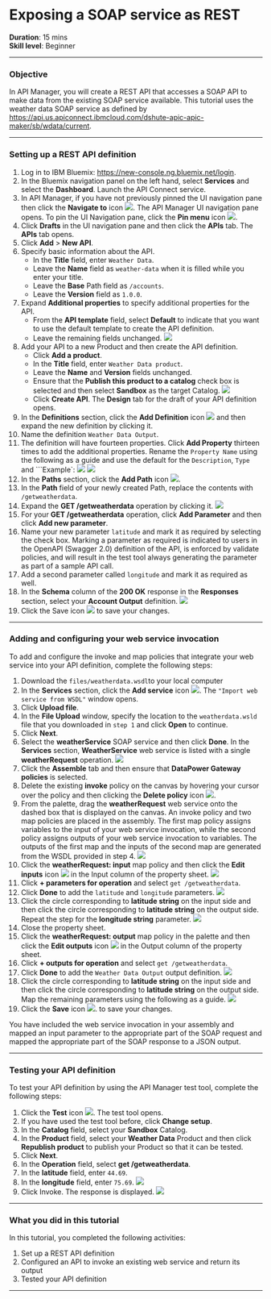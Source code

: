 # Exposing a SOAP service as REST
**Duration**: 15 mins  
**Skill level**: Beginner  

---
### Objective
In API Manager, you will create a REST API that accesses a SOAP API to make data from the existing SOAP service available. This tutorial uses the weather data SOAP service as defined by https://api.us.apiconnect.ibmcloud.com/dshute-apic-apic-maker/sb/wdata/current.

---
### Setting up a REST API definition
1. Log in to IBM Bluemix: https://new-console.ng.bluemix.net/login.
2. In the Bluemix navigation panel on the left hand, select **Services** and select the **Dashboard**. Launch the API Connect service.
3. In API Manager, if you have not previously pinned the UI navigation pane then click the **Navigate to** icon ![](images/navigate-to.png).  The API Manager UI navigation pane opens. To pin the UI Navigation pane, click the **Pin menu** icon ![](images/pinned.png).
4. Click **Drafts** in the UI navigation pane and then click the **APIs** tab. The **APIs** tab opens.
5. Click **Add** > **New API**.
6. Specify basic information about the API.
	- In the **Title** field, enter ```Weather Data```.
	- Leave the **Name** field as ```weather-data``` when it is filled while you enter your title.	
	- Leave the **Base** Path field as ```/accounts```.
	- Leave the **Version** field as ```1.0.0```.
7. Expand **Additional properties** to specify additional properties for the API.
	- From the **API template** field, select **Default** to indicate that you want to use the default template to create the API definition.
	- Leave the remaining fields unchanged.
	![](images/new-api-1.png)
8. Add your API to a new Product and then create the API definition.
	- Click **Add a product**.
	- In the **Title** field, enter ```Weather Data product```.
	- Leave the **Name** and **Version** fields unchanged.
	- Ensure that the **Publish this product to a catalog** check box is selected and then select **Sandbox** as the target Catalog.
	![](images/new-api-2.png)
	- Click **Create API**. The **Design** tab for the draft of your API definition opens.
9. In the **Definitions** section, click the **Add Definition** icon ![](images/add-icon.png) and then expand the new definition by clicking it.
10. Name the definition ```Weather Data Output```.
11. The definition will have fourteen properties.  Click **Add Property** thirteen times to add the additional properties.  Rename the ```Property Name``` using the following as a guide and use the default for the ```Description```, ```Type``` and ```Example`:
	![](images/definition-new-1.png)
	![](images/definition-new-2.png)
12. In the **Paths** section, click the **Add Path** icon ![](images/add-icon.png).
13. In the **Path** field of your newly created Path, replace the contents with ```/getweatherdata```.
14. Expand the **GET /getweatherdata** operation by clicking it.
	![](images/path-new-1.png)
15. For your **GET /getweatherdata** operation, click **Add Parameter** and then click **Add new parameter**.
16. Name your new parameter ```latitude``` and mark it as required by selecting the check box. Marking a parameter as required is indicated to users in the OpenAPI (Swagger 2.0) definition of the API, is enforced by validate policies, and will result in the test tool always generating the parameter as part of a sample API call.
17. Add a second parameter called ```longitude``` and mark it as required as well.
18. In the **Schema** column of the **200 OK** response in the **Responses** section, select your **Account Output** definition.
	![](images/path-new-2.png)
18. Click the Save icon ![](images/save-icon.png) to save your changes.

---
### Adding and configuring your web service invocation
To add and configure the invoke and map policies that integrate your web service into your API definition, complete the following steps:
1. Download the ```files/weatherdata.wsdl```to your local computer
2. In the **Services** section, click the **Add service** icon ![](images/add-icon.png). The ```"Import web service from WSDL"``` window opens.
3. Click **Upload file**.
4. In the **File Upload** window, specify the location to the ```weatherdata.wsld``` file that you downloaded in ```step 1``` and click **Open** to continue.
5. Click **Next**.
6. Select the **weatherService** SOAP service and then click **Done**. In the **Services** section, **WeatherService** web service is listed with a single **weatherRequest** operation.
	![](images/services-add-1.png)	
7. Click the **Assemble** tab and then ensure that **DataPower Gateway policies** is selected.
8. Delete the existing **invoke** policy on the canvas by hovering your cursor over the policy and then clicking the **Delete policy** icon ![](images/delete-icon.png).
9. From the palette, drag the **weatherRequest** web service onto the dashed box that is displayed on the canvas. An invoke policy and two map policies are placed in the assembly. The first map policy assigns variables to the input of your web service invocation, while the second policy assigns outputs of your web service invocation to variables. The outputs of the first map and the inputs of the second map are generated from the WSDL provided in step 4.
	![](images/services-add-2.png)	
10. Click the **weatherRequest: input** map policy and then click the **Edit inputs** icon ![](images/edit-icon.png) in the Input column of the property sheet.
	![](images/services-add-3.png)	
11. Click **+ parameters for operation** and select ```get /getweatherdata```.
12. Click **Done** to add the ```latitude``` and ```longitude``` parameters.
	![](images/webservice-input-1.png)
13. Click the circle corresponding to **latitude string** on the input side and then click the circle corresponding to **latitude string** on the output side.  Repeat the step for the **longitude string** parameter.
	![](images/webservice-input-2.png)
14. Close the property sheet.
15. Click the **weatherRequest: output** map policy in the palette and then click the **Edit outputs** icon ![](images/edit-icon.png) in the Output column of the property sheet.
16. Click **+ outputs for operation** and select ```get /getweatherdata```.
18. Click **Done** to add the ```Weather Data Output``` output definition.
	![](images/webservice-output-1.png)
19. Click the circle corresponding to **latitude string** on the input side and then click the circle corresponding to **latitude string** on the output side.  Map the remaining parameters using the following as a guide.
	![](images/webservice-output-2.png)
20. Click the **Save** icon ![](images/save-icon.png). to save your changes.

You have included the web service invocation in your assembly and mapped an input parameter to the appropriate part of the SOAP request and mapped the appropriate part of the SOAP response to a JSON output.

---
### Testing your API definition
To test your API definition by using the API Manager test tool, complete the following steps:
1. Click the **Test** icon ![](images/test-icon.png). The test tool opens.
2. If you have used the test tool before, click **Change setup**.
3. In the **Catalog** field, select your **Sandbox** Catalog.
4. In the **Product** field, select your **Weather Data** Product and then click **Republish product** to publish your Product so that it can be tested.
5. Click **Next**.
6. In the **Operation** field, select **get /getweatherdata**.
7. In the **latitude** field, enter ```44.69```.
8. In the **longitude** field, enter ```75.69```.
	![](images/test-api-1.png)
9. Click Invoke. The response is displayed.
	![](images/test-api-2.png)
---
### What you did in this tutorial
In this tutorial, you completed the following activities:
1. Set up a REST API definition
2. Configured an API to invoke an existing web service and return its output
3. Tested your API definition

---
